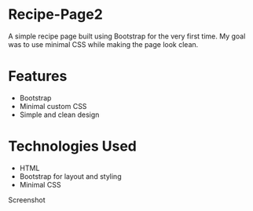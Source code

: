 # Recipe-Page2

A simple recipe page built using Bootstrap for the very first time. My goal was to use minimal CSS while making the page look clean. 

# Features
- Bootstrap
- Minimal custom CSS
- Simple and clean design

# Technologies Used
- HTML
- Bootstrap for layout and styling
- Minimal CSS

Screenshot 
    